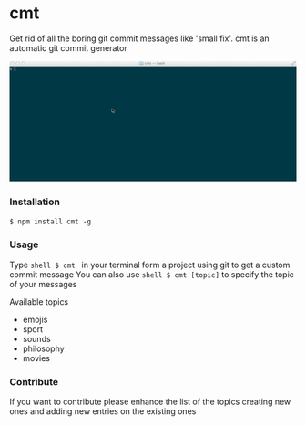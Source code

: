 cmt
===

Get rid of all the boring git commit messages like 'small fix'. cmt is an automatic git commit generator

![demo](demo.gif)

### Installation

```shell
$ npm install cmt -g
```

### Usage

Type ```shell $ cmt ``` in your terminal form a project using git to get a custom commit message
You can also use ```shell $ cmt [topic]``` to specify the topic of your messages


Available topics

- emojis
- sport
- sounds
- philosophy
- movies

### Contribute

If you want to contribute please enhance the list of the topics creating new ones and adding new entries on the existing ones

